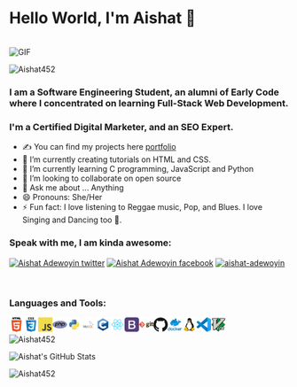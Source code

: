 # Hello World, I'm Aishat  👋

<br/>

 <img center="right" alt="GIF" src="https://github.com/Aishat452/Aishat/blob/main/code.gif?raw=true" width="500" height="320" />

<p align="left"> <img src="https://komarev.com/ghpvc/?username=Aishat452&label=Profile%20views&color=0e75b6&style=flat" alt="Aishat452" /> </p>

### I am a Software Engineering Student, an alumni of Early Code where I concentrated on learning Full-Stack Web Development. 
### I'm a Certified Digital Marketer, and an SEO Expert.
- ✍ You can find my projects here [portfolio]
- 🔭 I’m currently creating tutorials on HTML and CSS.
- 🌱 I’m currently learning C programming, JavaScript and Python
- 👯 I’m looking to collaborate on open source
- 💬 Ask me about ... Anything
- 😄 Pronouns: She/Her
- ⚡ Fun fact: I love listening to Reggae music, Pop, and Blues. I love Singing and Dancing too 🤪.


### Speak with me, I am kinda awesome:

<p align="left">
<a href="https://twitter.com/aishaadewoyin" target="_blank"><img align="center" src="https://raw.githubusercontent.com/rahuldkjain/github-profile-readme-generator/master/src/images/icons/Social/twitter.svg" alt="Aishat Adewoyin twitter" height="30" width="40" /></a>
<a href="https://facebook.com/aishatomoadewoyin" target="blank"><img align="center" src="https://raw.githubusercontent.com/rahuldkjain/github-profile-readme-generator/master/src/images/icons/Social/facebook.svg" alt="Aishat Adewoyin facebook" height="30" width="40" /></a>
 <a href="https://linkedin.com/in/aishat-adewoyin-45a8141ba" target="blank"><img align="center" src="https://raw.githubusercontent.com/rahuldkjain/github-profile-readme-generator/master/src/images/icons/Social/linked-in-alt.svg" alt="aishat-adewoyin" height="30" width="40" /></a>
</p>

<br />

### Languages and Tools:

[<img align="left" alt="HTML5" width="26px" src="https://raw.githubusercontent.com/github/explore/80688e429a7d4ef2fca1e82350fe8e3517d3494d/topics/html/html.png" />][portfolio]
[<img align="left" alt="CSS3" width="26px" src="https://raw.githubusercontent.com/github/explore/80688e429a7d4ef2fca1e82350fe8e3517d3494d/topics/css/css.png" />][portfolio]
[<img align="left" alt="JavaScript" width="26px" src="https://raw.githubusercontent.com/github/explore/80688e429a7d4ef2fca1e82350fe8e3517d3494d/topics/javascript/javascript.png" />][portfolio]
[<img align="left" alt="php" width="26px" src="https://raw.githubusercontent.com/github/explore/80688e429a7d4ef2fca1e82350fe8e3517d3494d/topics/php/php.png" />][portfolio]
[<img align="left" alt="python" width="26px" src="https://raw.githubusercontent.com/github/explore/80688e429a7d4ef2fca1e82350fe8e3517d3494d/topics/python/python.png" />][portfolio]
[<img align="left" alt="MYSQL" width="26px" src="https://raw.githubusercontent.com/github/explore/80688e429a7d4ef2fca1e82350fe8e3517d3494d/topics/mysql/mysql.png" />][portfolio]
[<img align="left" alt="C programming" width="26px" src="https://raw.githubusercontent.com/github/explore/80688e429a7d4ef2fca1e82350fe8e3517d3494d/topics/c/c.png" />][portfolio]
[<img align="left" alt="React" width="26px" src="https://raw.githubusercontent.com/github/explore/80688e429a7d4ef2fca1e82350fe8e3517d3494d/topics/react/react.png" />][portfolio]
[<img align="left" alt="bootstrap" width="26px" src="https://raw.githubusercontent.com/github/explore/80688e429a7d4ef2fca1e82350fe8e3517d3494d/topics/bootstrap/bootstrap.png" />][portfolio]
[<img align="left" alt="Git" width="26px" src="https://raw.githubusercontent.com/github/explore/80688e429a7d4ef2fca1e82350fe8e3517d3494d/topics/git/git.png" />][portfolio]
[<img align="left" alt="GitHub" width="26px" src="https://raw.githubusercontent.com/github/explore/78df643247d429f6cc873026c0622819ad797942/topics/github/github.png" />][portfolio]
[<img align="left" alt="Docker" width="26px" src="https://raw.githubusercontent.com/github/explore/80688e429a7d4ef2fca1e82350fe8e3517d3494d/topics/docker/docker.png" />][portfolio]
[<img align="left" alt="Linux" width="26px" src="https://raw.githubusercontent.com/github/explore/80688e429a7d4ef2fca1e82350fe8e3517d3494d/topics/linux/linux.png" />][portfolio]
[<img align="left" alt="Visual Studio Code" width="26px" src="https://raw.githubusercontent.com/github/explore/80688e429a7d4ef2fca1e82350fe8e3517d3494d/topics/visual-studio-code/visual-studio-code.png" />][portfolio]
[<img align="left" alt="Vim" width="26px" src="https://raw.githubusercontent.com/github/explore/80688e429a7d4ef2fca1e82350fe8e3517d3494d/topics/vim/vim.png" />][portfolio]

<br />

<p>&nbsp;<img align="left" src="https://github-readme-stats.vercel.app/api/top-langs?username=Aishat452&show_icons=true&locale=en&layout=compact&langs_count=10&hide=css,html,PHP" alt="Aishat452" />&nbsp;</p>

<p>&nbsp;<img align="left" alt="Aishat's GitHub Stats" src="https://github-readme-stats.vercel.app/api?username=Aishat452&show_icons=true&hide_border=true" />&nbsp;</p>

<p>&nbsp;<img align="left" src="https://github-readme-streak-stats.herokuapp.com/?user=Aishat452&" alt="Aishat452" />&nbsp;</p>

<!-- [website]: https://holistic-developer.com/ -->
[twitter]: https://twitter.com/aishaadewoyin
[portfolio]: https://github.com/Aishat452/
[linkedin]: https://www.linkedin.com/in/aishat-adewoyin-45a8141ba/
[facebook]: https://www.facebook.com/aishatomoadewoyin/
[youtube]: https://www.youtube.com/c/DigitalIntellectualHub
[instagram]: https://www.instagram.com/digitalintellectualhub_co/
